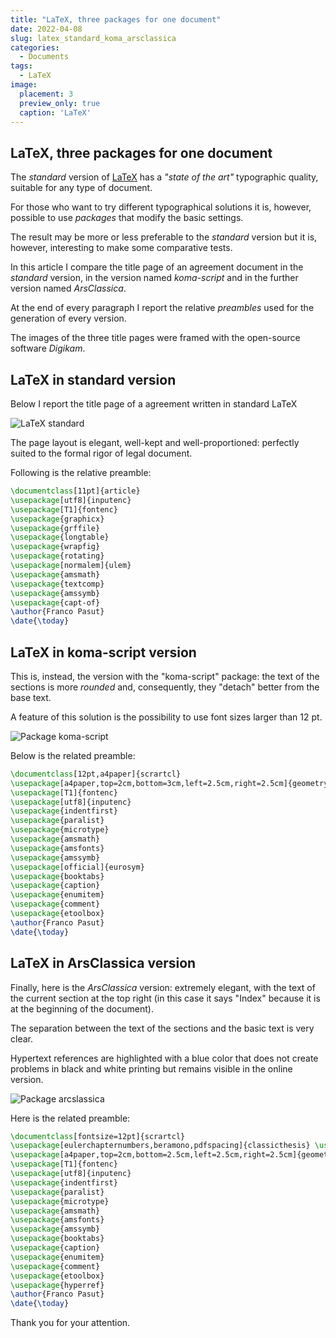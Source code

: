 ```yaml
---
title: "LaTeX, three packages for one document"
date: 2022-04-08
slug: latex_standard_koma_arsclassica
categories:
  - Documents
tags:
  - LaTeX
image:
  placement: 3
  preview_only: true
  caption: 'LaTeX'
---
```




## LaTeX, three packages for one document

The _standard_ version of [LaTeX](https://www.latex-project.org/) has a _"state of the art"_ typographic quality, suitable for any type of document.

For those who want to try different typographical solutions it is, however, possible to use _packages_ that modify the basic settings.

The result may be more or less preferable to the _standard_ version but it is, however, interesting to make some comparative tests. 

In this article I compare the title page of an agreement document in the _standard_ version, in the version named _koma-script_ and in the further version named _ArsClassica_.

At the end of every paragraph I report the relative _preambles_ used for the generation of every version.

The images of the three title pages were framed with the open-source software _Digikam_.


## LaTeX in standard version

Below I report the title page of a agreement written in standard LaTeX

![LaTeX standard](agreement-normal-resized_v1.jpg)

The page layout is elegant, well-kept and well-proportioned: perfectly suited to the formal rigor of legal document.

Following is the relative preamble:

```tex
\documentclass[11pt]{article}
\usepackage[utf8]{inputenc}
\usepackage[T1]{fontenc}
\usepackage{graphicx}
\usepackage{grffile}
\usepackage{longtable}
\usepackage{wrapfig}
\usepackage{rotating}
\usepackage[normalem]{ulem}
\usepackage{amsmath}
\usepackage{textcomp}
\usepackage{amssymb}
\usepackage{capt-of}
\author{Franco Pasut}
\date{\today}
```




## LaTeX in koma-script version
This is, instead, the version with the "koma-script" package: the text of the sections is more _rounded_ and, consequently, they "detach" better from the base text.

A feature of this solution is the possibility to use font sizes larger than 12 pt.

![Package koma-script](agreement-koma-resized_v1.jpg)

Below is the related preamble:

```tex
\documentclass[12pt,a4paper]{scrartcl}
\usepackage[a4paper,top=2cm,bottom=3cm,left=2.5cm,right=2.5cm]{geometry}
\usepackage[T1]{fontenc}
\usepackage[utf8]{inputenc}
\usepackage{indentfirst}
\usepackage{paralist}
\usepackage{microtype}
\usepackage{amsmath}
\usepackage{amsfonts}
\usepackage{amssymb}
\usepackage[official]{eurosym}
\usepackage{booktabs}
\usepackage{caption}
\usepackage{enumitem}
\usepackage{comment}
\usepackage{etoolbox}
\author{Franco Pasut}
\date{\today}
```


## LaTeX in ArsClassica version
Finally, here is the _ArsClassica_ version: extremely elegant, with the text of the current section at the top right (in this case it says "Index" because it is at the beginning of the document).

The separation between the text of the sections and the basic text is very clear.

Hypertext references are highlighted with a blue color that does not create problems in black and white printing but remains visible in the online version.



![Package arcslassica](agreement-arsclassica-resized_v1.jpg)

Here is the related preamble:


```tex
\documentclass[fontsize=12pt]{scrartcl}
\usepackage[eulerchapternumbers,beramono,pdfspacing]{classicthesis} \usepackage{arsclassica}
\usepackage[a4paper,top=2cm,bottom=2.5cm,left=2.5cm,right=2.5cm]{geometry}
\usepackage[T1]{fontenc}
\usepackage[utf8]{inputenc}
\usepackage{indentfirst}
\usepackage{paralist}
\usepackage{microtype}
\usepackage{amsmath}
\usepackage{amsfonts}
\usepackage{amssymb}
\usepackage{booktabs}
\usepackage{caption}
\usepackage{enumitem}
\usepackage{comment}
\usepackage{etoolbox}
\usepackage{hyperref}
\author{Franco Pasut}
\date{\today}
```

Thank you for your attention.
